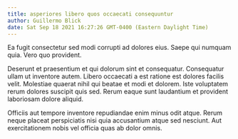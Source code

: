 ```yaml
---
title: asperiores libero quos occaecati consequuntur
author: Guillermo Blick
date: Sat Sep 18 2021 16:27:26 GMT-0400 (Eastern Daylight Time)
---
```

Ea fugit consectetur sed modi corrupti ad dolores eius. Saepe qui numquam quia. Vero quo provident.

 Deserunt et praesentium et qui dolorum sint et consequatur. Consequatur ullam ut inventore autem. Libero occaecati a est ratione est dolores facilis velit. Molestiae quaerat nihil qui beatae et modi et dolorem. Iste voluptatem rerum dolores suscipit quis sed. Rerum eaque sunt laudantium et provident laboriosam dolore aliquid.

 Officiis aut tempore inventore repudiandae enim minus odit atque. Rerum neque placeat perspiciatis nisi quia accusantium atque sed nesciunt. Aut exercitationem nobis vel officia quas ab dolor omnis.